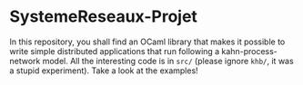 # SystemeReseaux-Projet

In this repository, you shall find an OCaml library that makes it possible to write simple distributed applications that run following a kahn-process-network model. All the interesting code is in `src/` (please ignore `khb/`, it was a stupid experiment). Take a look at the examples!

